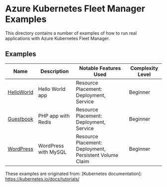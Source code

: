 # Azure Kubernetes Fleet Manager Examples

This directory contains a number of examples of how to run real applications
with Azure Kubernetes Fleet Manager.

## Examples

| Name                               | Description            | Notable Features Used                                       | Complexity Level|
------------------------------------|------------------------|-------------------------------------------------------------| ------------ |
| [HelloWorld](helloworld/) | Hello World app | Resource Placement: Deployment, Service                     | Beginner |
| [Guestbook](guestbook/)            | PHP app with Redis     | Resource Placement: Deployment, Service                     | Beginner |
| [WordPress](wordpress/)   | WordPress with MySQL   | Resource Placement: Deployment, Persistent Volume Claim | Beginner|

These examples are originated from:
[Kubernetes documentation]: https://kubernetes.io/docs/tutorials/